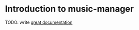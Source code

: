 # Introduction to music-manager

TODO: write [great documentation](http://jacobian.org/writing/what-to-write/)
